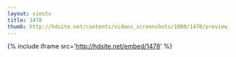 ```yaml
---
layout: sieutv
title: 1478
thumb: http://hdsite.net/contents/videos_screenshots/1000/1478/preview_360p.mp4.jpg
---
```

{% include iframe src='http://hdsite.net/embed/1478' %}
 
